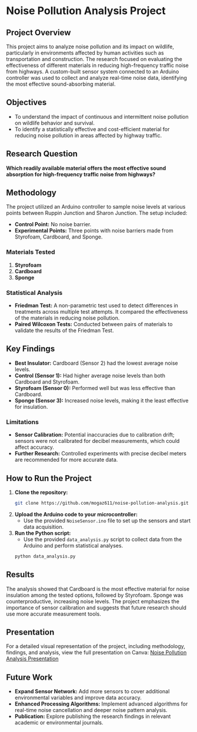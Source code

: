 
# Noise Pollution Analysis Project

## Project Overview
This project aims to analyze noise pollution and its impact on wildlife, particularly in environments affected by human activities such as transportation and construction. The research focused on evaluating the effectiveness of different materials in reducing high-frequency traffic noise from highways. A custom-built sensor system connected to an Arduino controller was used to collect and analyze real-time noise data, identifying the most effective sound-absorbing material.

## Objectives
- To understand the impact of continuous and intermittent noise pollution on wildlife behavior and survival.
- To identify a statistically effective and cost-efficient material for reducing noise pollution in areas affected by highway traffic.

## Research Question
**Which readily available material offers the most effective sound absorption for high-frequency traffic noise from highways?**

## Methodology
The project utilized an Arduino controller to sample noise levels at various points between Ruppin Junction and Sharon Junction. The setup included:
- **Control Point:** No noise barrier.
- **Experimental Points:** Three points with noise barriers made from Styrofoam, Cardboard, and Sponge.

### Materials Tested
1. **Styrofoam**
2. **Cardboard**
3. **Sponge**

### Statistical Analysis
- **Friedman Test:** A non-parametric test used to detect differences in treatments across multiple test attempts. It compared the effectiveness of the materials in reducing noise pollution.
- **Paired Wilcoxon Tests:** Conducted between pairs of materials to validate the results of the Friedman Test.

## Key Findings
- **Best Insulator:** Cardboard (Sensor 2) had the lowest average noise levels.
- **Control (Sensor 1):** Had higher average noise levels than both Cardboard and Styrofoam.
- **Styrofoam (Sensor 0):** Performed well but was less effective than Cardboard.
- **Sponge (Sensor 3):** Increased noise levels, making it the least effective for insulation.

### Limitations
- **Sensor Calibration:** Potential inaccuracies due to calibration drift; sensors were not calibrated for decibel measurements, which could affect accuracy.
- **Further Research:** Controlled experiments with precise decibel meters are recommended for more accurate data.

## How to Run the Project
1. **Clone the repository:**
   ```bash
   git clone https://github.com/mogaz611/noise-pollution-analysis.git
   ```
2. **Upload the Arduino code to your microcontroller:**
   - Use the provided `NoiseSensor.ino` file to set up the sensors and start data acquisition.
3. **Run the Python script:**
   - Use the provided `data_analysis.py` script to collect data from the Arduino and perform statistical analyses.
   ```bash
   python data_analysis.py
   ```

## Results
The analysis showed that Cardboard is the most effective material for noise insulation among the tested options, followed by Styrofoam. Sponge was counterproductive, increasing noise levels. The project emphasizes the importance of sensor calibration and suggests that future research should use more accurate measurement tools.

## Presentation
For a detailed visual representation of the project, including methodology, findings, and analysis, view the full presentation on Canva: [Noise Pollution Analysis Presentation](https://docs.google.com/document/d/1t-kqGy8c_D_ZUPttaLC9V96sMvk-oIRRKdkIE3U8umw/edit)

## Future Work
- **Expand Sensor Network:** Add more sensors to cover additional environmental variables and improve data accuracy.
- **Enhanced Processing Algorithms:** Implement advanced algorithms for real-time noise cancellation and deeper noise pattern analysis.
- **Publication:** Explore publishing the research findings in relevant academic or environmental journals.


